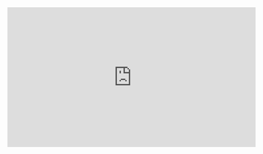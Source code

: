 <iframe width="560" height="315" src="https://www.youtube.com/embed/DUmnDOGKnG8" title="YouTube video player" frameborder="0" allow="accelerometer; autoplay; clipboard-write; encrypted-media; gyroscope; picture-in-picture" allowfullscreen></iframe>
